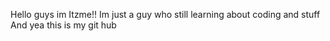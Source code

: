 Hello guys im Itzme!!
Im just a guy who still learning about coding and stuff
And yea this is my git hub
